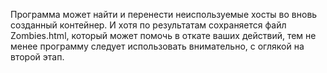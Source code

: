 Программа может найти и перенести неиспользуемые хосты во вновь созданный контейнер. И хотя по результатам сохраняется файл Zombies.html, который может помочь в откате ваших действий, тем не менее программу следует использовать внимательно, с оглякой на второй этап.
